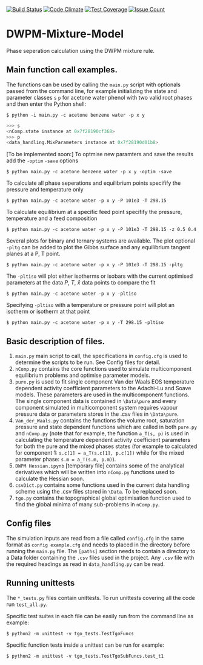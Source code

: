 [![Build Status](https://travis-ci.org/Stefan-Endres/DWPM-Mixture-Model.svg?branch=master)](https://travis-ci.org/Stefan-Endres/DWPM-Mixture-Model)
[![Code Climate](https://codeclimate.com/github/Stefan-Endres/DWPM-Mixture-Model/badges/gpa.svg)](https://codeclimate.com/github/Stefan-Endres/DWPM-Mixture-Model)
[![Test Coverage](https://codeclimate.com/github/Stefan-Endres/DWPM-Mixture-Model/badges/coverage.svg)](https://codeclimate.com/github/Stefan-Endres/DWPM-Mixture-Model/coverage)
[![Issue Count](https://codeclimate.com/github/Stefan-Endres/DWPM-Mixture-Model/badges/issue_count.svg)](https://codeclimate.com/github/Stefan-Endres/DWPM-Mixture-Model)


# DWPM-Mixture-Model
Phase seperation calculation using the DWPM mixture rule.

## Main function call examples.
The functions can be used by calling the `main.py` script with optionals 
passed from the command line, for example initializing the state and parameter 
classes `s` `p` for acetone water phenol with two valid root phases and 
then enter the Python shell:

`$ python -i main.py -c acetone benzene water -p x y`
```python
>>> s
<nComp.state instance at 0x7f28190cf368>
>>> p
<data_handling.MixParameters instance at 0x7f28190d01b8>

```

[To be implemented soon:]
To optmise new paramters and save the results add the `-optim` `-save` options

`$ python main.py -c acetone benzene water -p x y -optim -save` 

To calculate all phase seperations and equilibrium points specifify the 
pressure and temperature only

`$ python main.py -c acetone water -p x y -P 101e3 -T 298.15`

To calculate equilibrium at a specific feed point specifify the pressure, 
temperature and a feed composition

`$ python main.py -c acetone water -p x y -P 101e3 -T 298.15 -z 0.5 0.4`

Several plots for binary and ternary systems are available.
The plot optional `-pltg` can be added to plot the Gibbs surface and any 
equilibrium tangent planes at a P, T point. 

`$ python main.py -c acetone water -p x y -P 101e3 -T 298.15 -pltg `

The `-pltiso` will plot either isotherms or isobars with the current optimised 
parameters at the data $P$, $T$, $\bar{x}$ data points to compare the fit

`$ python main.py -c acetone water -p x y -pltiso`

Specifying `-pltiso` with a temperature or pressure point will plot an isotherm 
or isotherm at that point

`$ python main.py -c acetone water -p x y -T 298.15 -pltiso`

## Basic description of files.
1. `main.py` main script to call, the specifications in `config.cfg` is used to 
determine the scripts to be run. See Config files for detail.
2. `nComp.py` contains the core functions used to simulate multicomponent 
equilibrium problems and optimise parameter models. 
3. `pure.py` is used to fit single component Van der Waals EOS temperature 
dependent activity coefficient parameters to the Adachi-Lu and Soave models. 
These parameters are used in the multicomponent functions. The single component 
data is contained in `\Data\pure` and every component simulated in 
multicomponent system requires vapour pressure data or parameters stores in the 
.csv files in `\Data\pure`. 
4. `Van_der_Waals.py` contains the functions the volume root, saturation pressure and state dependent functions which are called in both `pure.py` and `nComp.py` (note that for example, the function `a_T(s, p)` is used in calculating the temperature dependent activity coefficient parameters for both the pure and the mixed phases states (for example to calculated for component 1: `s.c[1] = a_T(s.c[1], p.c[1])` while for the mixed parameter phase: `s.m = a_T(s.m, p.m)`).
5. `DWPM Hessian.ipynb` [temporary file] contains some of the analytical derivatives which will be written into `nComp.py` functions used to calculate the Hessian soon.
6. `csvDict.py` contains some functions used in the current data handling scheme using the .csv files stored in `\Data`. To be replaced soon.
7. `tgo.py` contains the topographical global optimisation function used to find 
the global minima of many sub-problems in `nComp.py`.

## Config files
The simulation inputs are read from a file called `config.cfg` in the same 
format as `config example.cfg` and needs to placed in the directory before 
running the `main.py` file. The `[paths]` section needs to contain a directory to a Data 
folder containing the `.csv` files used in the project. Any `.csv` file with 
the required headings as read in `data_handling.py` can be read.

## Running unittests
The `*_tests.py` files contain unittests. To run unittests covering all 
the code run `test_all.py`.

Specific test suites in each file can be easily run from the command line as 
example:

`$ python2 -m unittest -v tgo_tests.TestTgoFuncs`

Specific function tests inside a unittest can be run for example:

`$ python2 -m unittest -v tgo_tests.TestTgoSubFuncs.test_t1`

